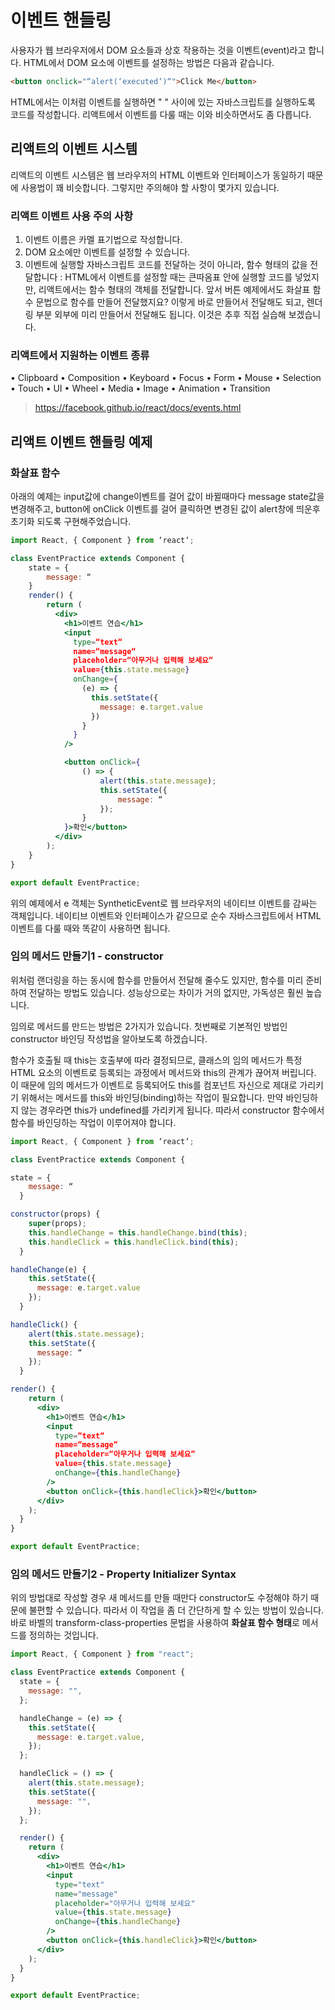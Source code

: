 # 이벤트 핸들링

사용자가 웹 브라우저에서 DOM 요소들과 상호 작용하는 것을 이벤트(event)라고 합니다. HTML에서 DOM 요소에 이벤트를 설정하는 방법은 다음과 같습니다.

```html
<button onclick="“alert(‘executed‘)“">Click Me</button>
```

HTML에서는 이처럼 이벤트를 실행하면 " " 사이에 있는 자바스크립트를 실행하도록 코드를 작성합니다. 리액트에서 이벤트를 다룰 때는 이와 비슷하면서도 좀 다릅니다.

## 리액트의 이벤트 시스템

리액트의 이벤트 시스템은 웹 브라우저의 HTML 이벤트와 인터페이스가 동일하기 때문에 사용법이 꽤 비슷합니다. 그렇지만 주의해야 할 사항이 몇가지 있습니다.

### 리액트 이벤트 사용 주의 사항

1. 이벤트 이름은 카멜 표기법으로 작성합니다.
2. DOM 요소에만 이벤트를 설정할 수 있습니다.
3. 이벤트에 실행할 자바스크립트 코드를 전달하는 것이 아니라, 함수 형태의 값을 전달합니다
   : HTML에서 이벤트를 설정할 때는 큰따옴표 안에 실행할 코드를 넣었지만, 리액트에서는 함수 형태의 객체를 전달합니다. 앞서 버튼 예제에서도 화살표 함수 문법으로 함수를 만들어 전달했지요? 이렇게 바로 만들어서 전달해도 되고, 렌더링 부분 외부에 미리 만들어서 전달해도 됩니다. 이것은 추후 직접 실습해 보겠습니다.

### 리액트에서 지원하는 이벤트 종류

• Clipboard
• Composition
• Keyboard
• Focus
• Form
• Mouse
• Selection
• Touch
• UI
• Wheel
• Media
• Image
• Animation
• Transition

> https://facebook.github.io/react/docs/events.html

## 리액트 이벤트 핸들링 예제

### 화살표 함수

아래의 예제는 input값에 change이벤트를 걸어 값이 바뀔때마다 message state값을 변경해주고, button에 onClick 이벤트를 걸어 클릭하면 변경된 값이 alert창에 띄운후 초기화 되도록 구현해주었습니다.

```jsx
import React, { Component } from ‘react‘;

class EventPractice extends Component {
    state = {
        message: “
    }
    render() {
        return (
          <div>
            <h1>이벤트 연습</h1>
            <input
              type=“text“
              name=“message“
              placeholder=“아무거나 입력해 보세요“
              value={this.state.message}
              onChange={
                (e) => {
                  this.setState({
                    message: e.target.value
                  })
                }
              }
            />

            <button onClick={
                () => {
                    alert(this.state.message);
                    this.setState({
                        message: “
                    });
                }
            }>확인</button>
          </div>
        );
    }
}

export default EventPractice;
```

위의 예제에서 e 객체는 SyntheticEvent로 웹 브라우저의 네이티브 이벤트를 감싸는 객체입니다. 네이티브 이벤트와 인터페이스가 같으므로 순수 자바스크립트에서 HTML 이벤트를 다룰 때와 똑같이 사용하면 됩니다.

### 임의 메서드 만들기1 - constructor

위처럼 랜더링을 하는 동시에 함수를 만들어서 전달해 줄수도 있지만, 함수를 미리 준비하여 전달하는 방법도 있습니다. 성능상으로는 차이가 거의 없지만, 가독성은 훨씬 높습니다.

임의로 메서드를 만드는 방법은 2가지가 있습니다. 첫번째로 기본적인 방법인 constructor 바인딩 작성법을 알아보도록 하겠습니다.

함수가 호출될 때 this는 호출부에 따라 결정되므로, 클래스의 임의 메서드가 특정 HTML 요소의 이벤트로 등록되는 과정에서 메서드와 this의 관계가 끊어져 버립니다. 이 때문에 임의 메서드가 이벤트로 등록되어도 this를 컴포넌트 자신으로 제대로 가리키기 위해서는 메서드를 this와 바인딩(binding)하는 작업이 필요합니다. 만약 바인딩하지 않는 경우라면 this가 undefined를 가리키게 됩니다. 따라서 constructor 함수에서 함수를 바인딩하는 작업이 이루어져야 합니다.

```jsx
import React, { Component } from ‘react‘;

class EventPractice extends Component {

state = {
    message: “
  }

constructor(props) {
    super(props);
    this.handleChange = this.handleChange.bind(this);
    this.handleClick = this.handleClick.bind(this);
  }

handleChange(e) {
    this.setState({
      message: e.target.value
    });
  }

handleClick() {
    alert(this.state.message);
    this.setState({
      message: “
    });
  }

render() {
    return (
      <div>
        <h1>이벤트 연습</h1>
        <input
          type=“text“
          name=“message“
          placeholder=“아무거나 입력해 보세요“
          value={this.state.message}
          onChange={this.handleChange}
        />
        <button onClick={this.handleClick}>확인</button>
      </div>
    );
  }
}

export default EventPractice;
```

### 임의 메서드 만들기2 - Property Initializer Syntax

위의 방법대로 작성할 경우 새 메서드를 만들 때만다 constructor도 수정해야 하기 때문에 불편할 수 있습니다. 따라서 이 작업을 좀 더 간단하게 할 수 있는 방법이 있습니다. 바로 바벨의 transform-class-properties 문법을 사용하여 **화살표 함수 형태**로 메서드를 정의하는 것입니다.

```jsx
import React, { Component } from "react";

class EventPractice extends Component {
  state = {
    message: "",
  };

  handleChange = (e) => {
    this.setState({
      message: e.target.value,
    });
  };

  handleClick = () => {
    alert(this.state.message);
    this.setState({
      message: "",
    });
  };

  render() {
    return (
      <div>
        <h1>이벤트 연습</h1>
        <input
          type="text"
          name="message"
          placeholder="아무거나 입력해 보세요"
          value={this.state.message}
          onChange={this.handleChange}
        />
        <button onClick={this.handleClick}>확인</button>
      </div>
    );
  }
}

export default EventPractice;
```
